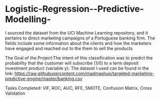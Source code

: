 # Logistic-Regression--Predictive-Modelling-
I sourced the dataset from the UCI Machine Learning repository, and it pertains to direct marketing campaigns of a Portuguese banking firm. The fields include some information about the clients and how the marketers have engaged and reached out to the them to sell the products

The Goal of the Project:The intent of this classification was to predict the probability that the customer will subscribe (1/0) to a term deposit investment product (variable y). The dataset I used can be found in the link: https://raw.githubusercontent.com/madmashup/targeted-marketing-predictive-engine/master/banking.csv

Tasks Completed: VIF, ROC, AUC, RFE, SMOTE, Confusion Matrix, Cross Validation 
